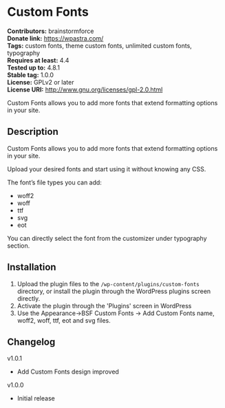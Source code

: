 # Custom Fonts #
**Contributors:** brainstormforce  
**Donate link:** https://wpastra.com/  
**Tags:** custom fonts, theme custom fonts, unlimited custom fonts, typography  
**Requires at least:** 4.4  
**Tested up to:** 4.8.1  
**Stable tag:** 1.0.0  
**License:** GPLv2 or later  
**License URI:** http://www.gnu.org/licenses/gpl-2.0.html  

Custom Fonts allows you to add more fonts that extend formatting options in your site.

## Description ##

Custom Fonts allows you to add more fonts that extend formatting options in your site.

Upload your desired fonts and start using it without knowing any CSS.

The font’s file types you can add:
*   woff2
*   woff
*   ttf
*   svg
*   eot

You can directly select the font from the customizer under typography section.

## Installation ##

1. Upload the plugin files to the `/wp-content/plugins/custom-fonts` directory, or install the plugin through the WordPress plugins screen directly.
2. Activate the plugin through the 'Plugins' screen in WordPress
3. Use the Appearance->BSF Custom Fonts -> Add Custom Fonts name, woff2, woff, ttf, eot and svg files.

## Changelog ##

v1.0.1
* Add Custom Fonts design improved

v1.0.0
* Initial release
